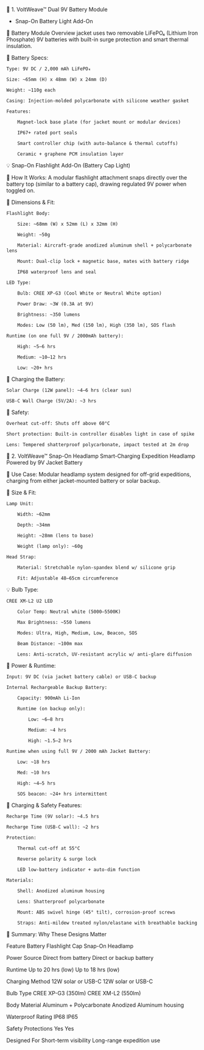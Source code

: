 🔋 1. VoltWeave™ Dual 9V Battery Module
+ Snap-On Battery Light Add-On


🔧 Battery Module Overview
jacket uses two removable LiFePO₄ (Lithium Iron Phosphate) 
9V batteries with built-in surge protection and smart thermal insulation.


🧪 Battery Specs:

    Type: 9V DC / 2,000 mAh LiFePO₄

    Size: ~65mm (H) x 48mm (W) x 24mm (D)

    Weight: ~110g each

    Casing: Injection-molded polycarbonate with silicone weather gasket

    Features:

        Magnet-lock base plate (for jacket mount or modular devices)

        IP67+ rated port seals

        Smart controller chip (with auto-balance & thermal cutoffs)

        Ceramic + graphene PCM insulation layer

💡 Snap-On Flashlight Add-On (Battery Cap Light)


🔩 How It Works:
A modular flashlight attachment snaps directly over the battery top (similar to a battery cap), drawing regulated 9V power when toggled on.


📐 Dimensions & Fit:

    Flashlight Body:

        Size: ~68mm (W) x 52mm (L) x 32mm (H)

        Weight: ~50g

        Material: Aircraft-grade anodized aluminum shell + polycarbonate lens

        Mount: Dual-clip lock + magnetic base, mates with battery ridge

        IP68 waterproof lens and seal

    LED Type:

        Bulb: CREE XP-G3 (Cool White or Neutral White option)

        Power Draw: ~3W (0.3A at 9V)

        Brightness: ~350 lumens

        Modes: Low (50 lm), Med (150 lm), High (350 lm), SOS flash

    Runtime (on one full 9V / 2000mAh battery):

        High: ~5–6 hrs

        Medium: ~10–12 hrs

        Low: ~20+ hrs

🔌 Charging the Battery:

    Solar Charge (12W panel): ~4–6 hrs (clear sun)

    USB-C Wall Charge (5V/2A): ~3 hrs

🔐 Safety:

    Overheat cut-off: Shuts off above 60°C

    Short protection: Built-in controller disables light in case of spike

    Lens: Tempered shatterproof polycarbonate, impact tested at 2m drop

🦾 2. VoltWeave™ Snap-On Headlamp
Smart-Charging Expedition Headlamp Powered by 9V Jacket Battery


🎯 Use Case:
Modular headlamp system designed for off-grid expeditions, charging from either jacket-mounted battery or solar backup.


📐 Size & Fit:

    Lamp Unit:

        Width: ~62mm

        Depth: ~34mm

        Height: ~28mm (lens to base)

        Weight (lamp only): ~60g

    Head Strap:

        Material: Stretchable nylon-spandex blend w/ silicone grip

        Fit: Adjustable 48–65cm circumference

💡 Bulb Type:

    CREE XM-L2 U2 LED

        Color Temp: Neutral white (5000–5500K)

        Max Brightness: ~550 lumens

        Modes: Ultra, High, Medium, Low, Beacon, SOS

        Beam Distance: ~100m max

        Lens: Anti-scratch, UV-resistant acrylic w/ anti-glare diffusion

🔋 Power & Runtime:

    Input: 9V DC (via jacket battery cable) or USB-C backup

    Internal Rechargeable Backup Battery:

        Capacity: 900mAh Li-Ion

        Runtime (on backup only):

            Low: ~6–8 hrs

            Medium: ~4 hrs

            High: ~1.5–2 hrs

    Runtime when using full 9V / 2000 mAh Jacket Battery:

        Low: ~18 hrs

        Med: ~10 hrs

        High: ~4–5 hrs

        SOS beacon: ~24+ hrs intermittent

🔌 Charging & Safety Features:

    Recharge Time (9V solar): ~4.5 hrs

    Recharge Time (USB-C wall): ~2 hrs

    Protection:

        Thermal cut-off at 55°C

        Reverse polarity & surge lock

        LED low-battery indicator + auto-dim function

    Materials:

        Shell: Anodized aluminum housing

        Lens: Shatterproof polycarbonate

        Mount: ABS swivel hinge (45° tilt), corrosion-proof screws

        Straps: Anti-mildew treated nylon/elastane with breathable backing

🧠 Summary: Why These Designs Matter

Feature	Battery Flashlight Cap	Snap-On Headlamp

Power Source	Direct from battery	Direct or backup battery

Runtime	Up to 20 hrs (low)	Up to 18 hrs (low)

Charging Method	12W solar or USB-C	12W solar or USB-C

Bulb Type	CREE XP-G3 (350lm)	CREE XM-L2 (550lm)

Body Material	Aluminum + Polycarbonate	Anodized Aluminum housing

Waterproof Rating	IP68	IP65

Safety Protections	Yes	Yes

Designed For	Short-term visibility	Long-range expedition use
